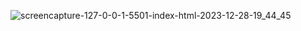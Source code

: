 
![screencapture-127-0-0-1-5501-index-html-2023-12-28-19_44_45](https://github.com/Het2604/inputvalue.io/assets/137598780/c9c87471-417c-48e7-a1ad-b22265dba500)
